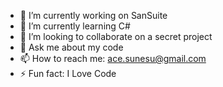 - 🔭 I’m currently working on SanSuite
- 🌱 I’m currently learning C#
- 👯 I’m looking to collaborate on a secret project
- 💬 Ask me about my code
- 📫 How to reach me: ace.sunesu@gmail.com
- ⚡ Fun fact: I Love Code
